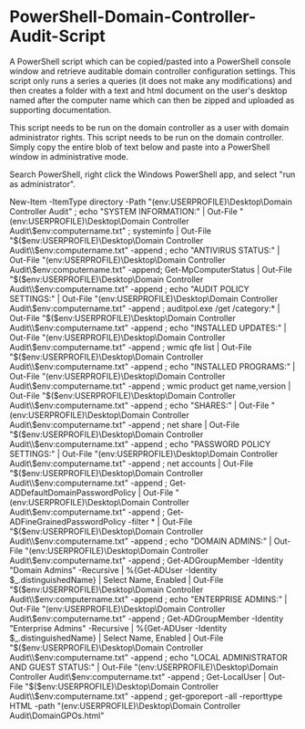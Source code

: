 # PowerShell-Domain-Controller-Audit-Script

A PowerShell script which can be copied/pasted into a PowerShell console window and retrieve auditable domain controller configuration settings. This script only runs a series a queries (it does not make any modifications) and then creates a folder with a text and html document on the user's desktop named after the computer name which can then be zipped and uploaded as supporting documentation.

This script needs to be run on the domain controller as a user with domain administrator rights. This script needs to be run on the domain controller. Simply copy the entire blob of text below and paste into a PowerShell window in administrative mode.

Search PowerShell, right click the Windows PowerShell app, and select "run as administrator".

New-Item -ItemType directory -Path "$($env:USERPROFILE)\Desktop\Domain Controller Audit" ; echo "SYSTEM INFORMATION:" | Out-File "$($env:USERPROFILE)\Desktop\Domain Controller Audit\\$env:computername.txt" ; systeminfo | Out-File "$($env:USERPROFILE)\Desktop\Domain Controller Audit\\$env:computername.txt" -append ; echo "ANTIVIRUS STATUS:" | Out-File "$($env:USERPROFILE)\Desktop\Domain Controller Audit\\$env:computername.txt" -append; Get-MpComputerStatus | Out-File "$($env:USERPROFILE)\Desktop\Domain Controller Audit\\$env:computername.txt" -append ; echo "AUDIT POLICY SETTINGS:" | Out-File "$($env:USERPROFILE)\Desktop\Domain Controller Audit\\$env:computername.txt" -append ; auditpol.exe /get /category:* | Out-File "$($env:USERPROFILE)\Desktop\Domain Controller Audit\\$env:computername.txt" -append ; echo "INSTALLED UPDATES:" | Out-File "$($env:USERPROFILE)\Desktop\Domain Controller Audit\\$env:computername.txt" -append ; wmic qfe list | Out-File "$($env:USERPROFILE)\Desktop\Domain Controller Audit\\$env:computername.txt" -append ; echo "INSTALLED PROGRAMS:" | Out-File "$($env:USERPROFILE)\Desktop\Domain Controller Audit\\$env:computername.txt" -append ; wmic product get name,version | Out-File "$($env:USERPROFILE)\Desktop\Domain Controller Audit\\$env:computername.txt" -append ; echo "SHARES:" | Out-File "$($env:USERPROFILE)\Desktop\Domain Controller Audit\\$env:computername.txt" -append ; net share | Out-File "$($env:USERPROFILE)\Desktop\Domain Controller Audit\\$env:computername.txt" -append ; echo "PASSWORD POLICY SETTINGS:" | Out-File "$($env:USERPROFILE)\Desktop\Domain Controller Audit\\$env:computername.txt" -append ; net accounts | Out-File "$($env:USERPROFILE)\Desktop\Domain Controller Audit\\$env:computername.txt" -append ; Get-ADDefaultDomainPasswordPolicy | Out-File "$($env:USERPROFILE)\Desktop\Domain Controller Audit\\$env:computername.txt" -append ; Get-ADFineGrainedPasswordPolicy -filter * | Out-File "$($env:USERPROFILE)\Desktop\Domain Controller Audit\\$env:computername.txt" -append ; echo "DOMAIN ADMINS:" | Out-File "$($env:USERPROFILE)\Desktop\Domain Controller Audit\\$env:computername.txt" -append ; Get-ADGroupMember -Identity "Domain Admins" -Recursive | %{Get-ADUser -Identity $_.distinguishedName} | Select Name, Enabled | Out-File "$($env:USERPROFILE)\Desktop\Domain Controller Audit\\$env:computername.txt" -append ; echo "ENTERPRISE ADMINS:" | Out-File "$($env:USERPROFILE)\Desktop\Domain Controller Audit\\$env:computername.txt" -append ; Get-ADGroupMember -Identity "Enterprise Admins" -Recursive | %{Get-ADUser -Identity $_.distinguishedName} | Select Name, Enabled | Out-File "$($env:USERPROFILE)\Desktop\Domain Controller Audit\\$env:computername.txt" -append ; echo "LOCAL ADMINISTRATOR AND GUEST STATUS:" | Out-File "$($env:USERPROFILE)\Desktop\Domain Controller Audit\\$env:computername.txt" -append ; Get-LocalUser | Out-File "$($env:USERPROFILE)\Desktop\Domain Controller Audit\\$env:computername.txt" -append ; get-gporeport -all -reporttype HTML -path "$($env:USERPROFILE)\Desktop\Domain Controller Audit\DomainGPOs.html"
